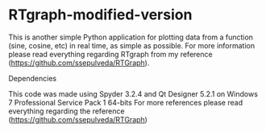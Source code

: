 # RTgraph-modified-version
This is another simple Python application for plotting data from a function (sine, cosine, etc) in real time, as simple as possible. 
For more information please read everything regarding RTgraph from my reference (https://github.com/ssepulveda/RTGraph).

Dependencies

This code was made using Spyder 3.2.4 and Qt Designer 5.2.1 on Windows 7 Professional Service Pack 1 64-bits
For more references please read everything regarding the reference (https://github.com/ssepulveda/RTGraph)
